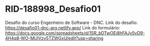 # RID-188998_Desafio01
 Desafio do curso Engenheiro de Software - DNC.
Link do desafio: https://desafio01-dnc-arq.netlify.app/
Link do formulário: https://docs.google.com/spreadsheets/d/1SR_bDTwOEi8hFAJy5vD9-4H4q8-WO-MUlVzv5TZWGxU/edit?usp=sharing
